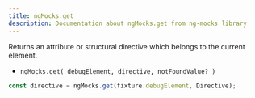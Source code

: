 ```yaml
---
title: ngMocks.get
description: Documentation about ngMocks.get from ng-mocks library
---
```


Returns an attribute or structural directive which belongs to the current element.

- `ngMocks.get( debugElement, directive, notFoundValue? )`

```ts
const directive = ngMocks.get(fixture.debugElement, Directive);
```
